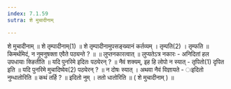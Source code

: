 ```yaml
---
index: 7.1.59
sutra: शे मुचादीनाम्

---
```

शे मुचादीनाम् ॥ शे तृम्पादीनाम्(1) ॥ शे तृम्पादीनामुपसङ्ख्यानं कर्तव्यम् । तृम्पति(2) । तृम्फति ॥ किमर्थमिदं, न नुमनुषक्ता एवैते पठ्यन्ते ? ॥ ॥ लुप्तनकारत्वात् ॥ लुप्यतेऽत्र नकारः - अनिदितां हल उपधायाः क्ङितीति ॥ यदि पुनरिमे इदितः पठ्येरन् ? ॥ नैवं शक्यम्, इह हि लोपो न स्यात् - तृपितो(1) दृपित इति ॥ यदि पुनरिमे मुचादिष्वेव(2) पठ्येरन् ? ॥ न दोषः स्यात् । अथवा नैवं विज्ञायते - ःइदितो नुम्धातोरिति ॥ कथं तर्हि ? ॥ इदितो नुम् । ततो धातोरिति ॥ ( शे मुचादीनाम् ) ॥